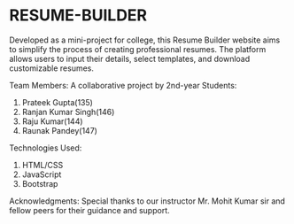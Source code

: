 # RESUME-BUILDER
Developed as a mini-project for college, this Resume Builder website aims to simplify the process of creating professional resumes. The platform allows users to input their details, select templates, and download customizable resumes.

Team Members:
A collaborative project by 2nd-year Students:
1. Prateek Gupta(135)
2. Ranjan Kumar Singh(146)
3. Raju Kumar(144)
4. Raunak Pandey(147)

Technologies Used:
1. HTML/CSS
2. JavaScript
3. Bootstrap

Acknowledgments:
Special thanks to our instructor Mr. Mohit Kumar sir and fellow peers for their guidance and support.
